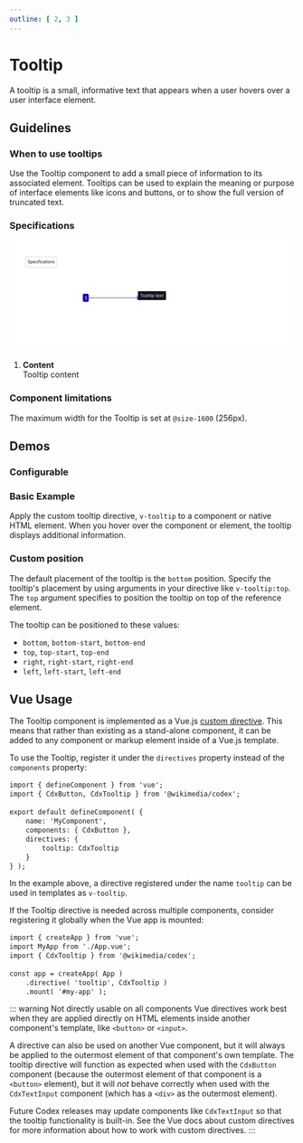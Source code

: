 ```yaml
---
outline: [ 2, 3 ]
---
```


<script setup>
import TooltipConfigurable from '@/../component-demos/tooltip/examples/TooltipConfigurable.vue';
import TooltipBasic from '@/../component-demos/tooltip/examples/TooltipBasic.vue';
import TooltipPosition from '@/../component-demos/tooltip/examples/TooltipPosition.vue';

const controlsConfig = [
	{
		name: 'position',
		type: 'radio',
		options: [
			'bottom',
			'top',
			'left',
			'right'
		]
	},
	{
		name: 'textContent',
		type: 'text',
		initial: 'Tooltip text'
	}
];

</script>

# Tooltip

A tooltip is a small, informative text that appears when a user hovers over a user interface element.

## Guidelines

### When to use tooltips

Use the Tooltip component to add a small piece of information to its associated
element. Tooltips can be used to explain the meaning or purpose of interface
elements like icons and buttons, or to show the full version of truncated text. 

### Specifications

![Specification of Tooltip](../../assets/components/tooltip-specifications.svg)

1. **Content** <br>
Tooltip content

### Component limitations

The maximum width for the Tooltip is set at `@size-1600` (256px).

## Demos

### Configurable

<cdx-demo-wrapper :controls-config="controlsConfig">
<template v-slot:demo="{ propValues }">
	<tooltip-configurable v-bind="propValues" />
</template>
</cdx-demo-wrapper>


### Basic Example

Apply the custom tooltip directive, `v-tooltip` to a component or native HTML element.
When you hover over the component or element, the tooltip displays additional information.

<cdx-demo-wrapper>
<template v-slot:demo>
	<tooltip-basic />
</template>

<template v-slot:code>

:::code-group

<<< @/../component-demos/tooltip/examples/TooltipBasic.vue [NPM]

<<< @/../component-demos/tooltip/examples-mw/TooltipBasic.vue [MediaWiki]

:::

</template>

</cdx-demo-wrapper>

### Custom position

The default placement of the tooltip is the `bottom` position.
Specify the tooltip's placement by using arguments in your directive like `v-tooltip:top`.
The `top` argument specifies to position the tooltip on top of the reference element.

The tooltip can be positioned to these values:
- `bottom`, `bottom-start`, `bottom-end`
- `top`, `top-start`, `top-end`
- `right`, `right-start`, `right-end`
- `left`, `left-start`, `left-end`

<cdx-demo-wrapper>
<template v-slot:demo>
	<tooltip-position />
</template>

<template v-slot:code>

:::code-group

<<< @/../component-demos/tooltip/examples/TooltipPosition.vue [NPM]

<<< @/../component-demos/tooltip/examples-mw/TooltipPosition.vue [MediaWiki]

:::

</template>

</cdx-demo-wrapper>

## Vue Usage

The Tooltip component is implemented as a Vue.js
[custom directive](https://vuejs.org/guide/reusability/custom-directives.html#custom-directives). 
This means that rather than existing as a stand-alone component, it can be added
to any component or markup element inside of a Vue.js template.

To use the Tooltip, register it under the `directives` property instead of the `components`
property:

```js{7-9}
import { defineComponent } from 'vue';
import { CdxButton, CdxTooltip } from '@wikimedia/codex';

export default defineComponent( {
	name: 'MyComponent',
	components: { CdxButton },
	directives: {
		tooltip: CdxTooltip
	}
} );
```

In the example above, a directive registered under the name `tooltip` can be used
in templates as `v-tooltip`.

If the Tooltip directive is needed across multiple components, consider registering
it globally when the Vue app is mounted:

```js{6}
import { createApp } from 'vue';
import MyApp from './App.vue';
import { CdxTooltip } from '@wikimedia/codex';

const app = createApp( App )
    .directive( 'tooltip', CdxTooltip )
	.mount( '#my-app' );
```

::: warning Not directly usable on all components
Vue directives work best when they are applied directly on HTML elements inside
another component's template, like `<button>` or `<input>`.

A directive can also be used on another Vue component, but it will always be applied
to the outermost element of that component's own template. The tooltip directive will
function as expected when used with the `CdxButton` component (because the outermost
element of that component is a `<button>` element), but it will *not* behave correctly
when used with the `CdxTextInput` component (which has a `<div>` as the outermost element).

Future Codex releases may update components like `CdxTextInput` so that the
tooltip functionality is built-in. See the Vue docs about custom directives for more
information about how to work with custom directives.
:::
